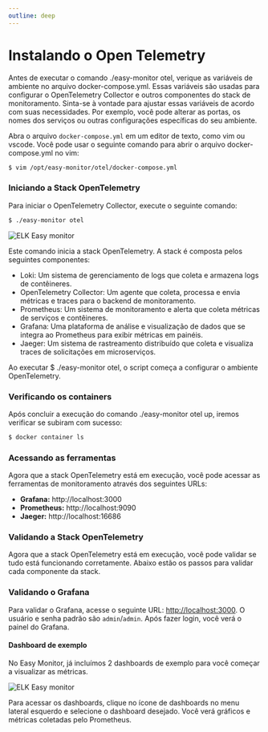 ```yaml
---
outline: deep
---
```


# Instalando o Open Telemetry

Antes de executar o comando ./easy-monitor otel, verique as variáveis de ambiente no arquivo docker-compose.yml. Essas variáveis são usadas para configurar o OpenTelemetry Collector e outros componentes do stack de monitoramento.
Sinta-se à vontade para ajustar essas variáveis de acordo com suas necessidades. Por exemplo, você pode alterar as portas, os nomes dos serviços ou outras configurações específicas do seu ambiente.

Abra o arquivo `docker-compose.yml` em um editor de texto, como vim ou vscode. Você pode usar o seguinte comando para abrir o arquivo docker-compose.yml no vim:

```bash
$ vim /opt/easy-monitor/otel/docker-compose.yml
```

### Iniciando a Stack OpenTelemetry

Para iniciar o OpenTelemetry Collector, execute o seguinte comando:

```bash
$ ./easy-monitor otel
```

![ELK Easy monitor](/img/components/easy-monitor/otel-start.jpg)

Este comando inicia a stack OpenTelemetry. A stack é composta pelos seguintes componentes:

- Loki: Um sistema de gerenciamento de logs que coleta e armazena logs de contêineres.
- OpenTelemetry Collector: Um agente que coleta, processa e envia métricas e traces para o backend de monitoramento.
- Prometheus: Um sistema de monitoramento e alerta que coleta métricas de serviços e contêineres.
- Grafana: Uma plataforma de análise e visualização de dados que se integra ao Prometheus para exibir métricas em painéis.
- Jaeger: Um sistema de rastreamento distribuído que coleta e visualiza traces de solicitações em microserviços.

Ao executar $ ./easy-monitor otel, o script começa a configurar o ambiente OpenTelemetry.

### Verificando os containers

Após concluir a execução do comando ./easy-monitor otel up, iremos verificar se subiram com sucesso:

```bash
$ docker container ls
```

### Acessando as ferramentas

Agora que a stack OpenTelemetry está em execução, você pode acessar as ferramentas de monitoramento através dos seguintes URLs:

- **Grafana:** http://localhost:3000
- **Prometheus:** http://localhost:9090
- **Jaeger:** http://localhost:16686

### Validando a Stack OpenTelemetry

Agora que a stack OpenTelemetry está em execução, você pode validar se tudo está funcionando corretamente. Abaixo estão os passos para validar cada componente da stack.

### Validando o Grafana

Para validar o Grafana, acesse o seguinte URL: [http://localhost:3000](http://localhost:3000). O usuário e senha padrão são `admin`/`admin`. Após fazer login, você verá o painel do Grafana.

#### Dashboard de exemplo

No Easy Monitor, já incluímos 2 dashboards de exemplo para você começar a visualizar as métricas.

![ELK Easy monitor](/img/components/easy-monitor/grafana-default-dashboards.jpg)

Para acessar os dashboards, clique no ícone de dashboards no menu lateral esquerdo e selecione o dashboard desejado. Você verá gráficos e métricas coletadas pelo Prometheus.
